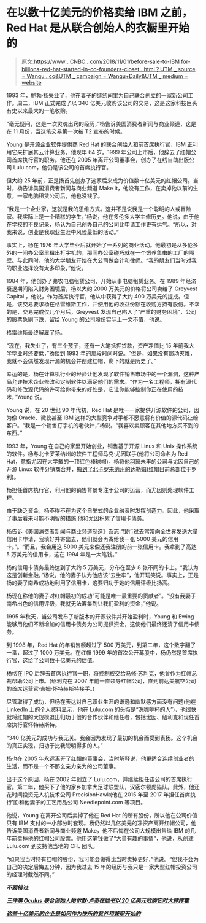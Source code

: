 # 在以数十亿美元的价格卖给 IBM 之前，Red Hat 是从联合创始人的衣橱里开始的

> 原文:[https://www . CNBC . com/2018/11/01/before-sale-to-IBM for-billions-red-hat-started-in-co-founders-closet . html？UTM _ source = Wanqu . co&UTM _ campaign = Wanqu+Daily&UTM _ medium = website](https://www.cnbc.com/2018/11/01/before-sale-to-ibm-for-billions-red-hat-started-in-cofounders-closet.html?utm_source=wanqu.co&utm_campaign=Wanqu+Daily&utm_medium=website)

 1993 年，鲍勃·扬失业了，他在妻子的缝纫间里为自己联合创立的一家新公司工作。周二，IBM 正式完成了以 340 亿美元收购该公司的交易，这是这家科技巨头有史以来最大的一笔收购。

“毫无疑问，这是一次灵魂出窍的经历，”杨告诉美国消费者新闻与商业频道，这是在 11 月份，当这笔交易第一次被 T2 宣布的时候。

Young 是开源企业软件提供商 Red Hat 的联合创始人和前首席执行官，IBM 正利用它来扩展其云计算业务，他现年 64 岁。1999 年公司上市后，他辞去了红帽公司首席执行官的职务。他还在 2005 年离开公司董事会，创办了在线自助出版公司 Lulu.com，他仍是该公司的首席执行官。

但大约 25 年前，正是扬首先创办了这家后来成为价值数十亿美元的红帽公司。当时，杨告诉美国消费者新闻与商业频道 Make It，他没有工作，在卖掉他以前的生意，一家电脑租赁公司后，他也没钱了。

“我是一个企业家，这就是我的思维方式。这并不是说我是一个聪明的人或冒险家。我实际上是一个糟糕的学生，”杨说，他在多伦多大学主修历史。他说，由于他在学校的不良记录，杨认为自己创办自己的公司比申请工作更有运气。“所以，对我来说，创业是我职业生涯中风险最低的活动。”

事实上，杨在 1976 年大学毕业后就开始了一系列的商业活动。他最初是从多伦多外的一间办公室里租出打字机的，那间办公室碰巧就在一个饲养鱼虫的工厂的隔壁。与此同时，他的大学朋友开始在大公司做会计和律师。“我的朋友们当时对我的职业选择没有太多印象，”他说。

1984 年，他创办了弗农电脑租赁公司，开始从事电脑租赁业务。在 1989 年经济衰退期间陷入财务困境后，杨以大约 2000 万美元的价格将公司卖给了 Greyvest Capital ，他说，作为首席执行官，他从中获得了大约 400 万美元的提成。但是，该交易要求杨在格雷维斯工作，并使用他的收益份额在收购方持有股份。不幸的是，交易完成仅几个月后，Greyvest 发现自己陷入了“严重的财务困境”，公司的股票急剧下跌，[留给 Young](https://growthhackers.com/growth-studies/red-hat-how-they-developed-a-big-idea-that-shook-up-a-huge-market) 的公司股份实际上一文不值，他说。

格雷维斯最终解雇了扬。

“现在，我失业了，有三个孩子，还有一大笔抵押贷款，资产净值比 15 年前我大学毕业时还要低，”扬谈到 1993 年的那段时间时说。“但是，如果没有那场灾难，我就不会偶然发现开源的机会并创建红帽，剩下的就是历史了。”

幸运的是，杨在计算机行业的经验让他发现了软件销售市场中的一个漏洞，这种产品允许技术企业修改和定制软件以满足他们的需求。“作为一名工程师，拥有源代码和修改源代码的许可给你带来的好处是，它让你能够控制你正在使用的技术，”Young 说。

Young 说，在 20 世纪 90 年代初，Red Hat 是唯一一家提供开源软件的公司，因为像 Oracle、微软甚至 IBM 这样的大型竞争对手都不愿意将有价值的源代码让给客户。“我是一个销售打字机的老伙计，”杨说。“我喜欢卖顾客在其他地方买不到的东西。”

1993 年，Young 在自己的家里开始创业，销售基于开源 Linux 和 Unix 操作系统的软件。杨与北卡罗莱纳州的软件工程师马克·尤因联手(他将公司命名为 Red Hat，意指尤因在大学戴的一顶红色棒球帽)。杨将他羽翼未丰的公司与尤因自己的开源 Linux 软件分销商合并，[搬到了北卡罗来纳州的达勒姆](https://www.informationweek.com/high-five-meet-bob-young-ceo-of-lulu/d/d-id/1053546)(红帽目前总部位于罗利)。

杨担任首席执行官，利用他的销售背景专注于公司的运营，而尤因则处理软件工程。

由于缺乏资金，杨不得不在为这个自举式的企业融资时发挥创造力。因此，他采取了事后看来可能不明智的措施:他和尤因积累了信用卡债务。

杨告诉《美国消费者新闻与商业频道制造》杂志:“银行过去常常向全世界发送大量信用卡申请，我填好并寄出去，他们就会再寄给我一张 5000 美元的信用卡。”。“而且，我会用这 5000 美元来偿还我注册的前一张信用卡。我拿到了高达 5 万美元的信用卡，这在 1994 年是一大笔钱。”

杨的信用卡债务最终达到了大约 5 万美元，分布在至少 8 张不同的卡上。“我认为这是创新金融，”杨说。他的妻子认为他应该“去坐牢”，他开玩笑说。事实上，正是扬的妻子南希成功地利用了信用卡，这要归功于她的信用评级比扬高。

杨现在称他的妻子对红帽最初的成功“可能是唯一最重要的贡献者”。“没有我妻子南希出色的信用评级，我就无法筹集到让我们盈利的资金，”他说。

1995 年秋天，当公司发布了新版本的开源软件并开始盈利时，Young 和 Ewing 能够用他们不断增加的信用卡债务为公司提供资金，这使他们最终还清了信用卡债务。

到 1998 年，Red Hat 的年销售额超过了 500 万美元，到第二年，这个数字翻了一番，超过了 1000 万美元。在红帽 1999 年的首次公开募股中，杨仍然是首席执行官，这给了公司数十亿美元的估值。

杨格在 IPO 后辞去首席执行官一职，将控制权交给马修·苏利克，他曾作为红帽总裁帮助公司上市。(绍利克在 2007 年前一直领导红帽公司，直到前达美航空公司的首席运营官·吉姆·怀特赫斯特接手。)

尽管取得了成功，但杨在表达对自己职业生涯的谦逊和幽默感方面没有问题(他在 LinkedIn 上的个人资料显示，他在 Lulu.com 的头衔是“洗咖啡杯的人”)，他很快就将红帽的大规模退出归功于他的合作伙伴和继任者，包括尤因、绍利克和现任首席执行官怀特赫斯特。

“340 亿美元的成功与我无关。我会因为发现了最初的机会而受到表扬。这个机会的真正实现，归功于比我聪明得多的人。”

杨也在 2005 年永远离开了红帽的董事会，[当时](https://www.theglobeandmail.com/report-on-business/bob-young-hangs-up-red-hat/article1130291/)解释说，他更适合连续创业者的生活，而不是一个不那么亲力亲为的公司董事。

出于这个原因，杨在 2002 年创立了 Lulu.com，并继续担任该公司的首席执行官。第二年，他买下了他的家乡加拿大足球联盟队，汉密尔顿虎猫队。此外，他还花时间投资无人机技术公司 PrecisionHawk(他在 2015 年至 2017 年担任首席执行官)和他妻子的工艺用品公司 Needlepoint.com 等项目。

他说，Young 在离开公司后卖掉了他在 Red Hat 的所有股份，所以他在公司价值只有 IBM 支付的一小部分时套现。杨仍然以几亿美元的净资产离开红帽公司，他告诉美国消费者新闻与商业频道 Make，他不后悔在公司大规模出售给 IBM 的几年前卖掉他的红帽公司股票。他用这笔钱做了“大量有趣的事情”，他说，从创建 Lulu.com 到支持他当地的 CFL 团队。

“如果我当时持有红帽的股份，我可能会做得比当时卖掉更好，”他说。“但我不会为自己的决定后悔五分钟，因为我过去 15 年的经历与我只是一家大型红帽投资公司的经理时截然不同。”

***不要错过:***

[***三件事 Oculus 联合创始人帕尔默·卢奇在脸书以 20 亿美元收购它时大肆挥霍***](https://www.cnbc.com/2018/10/26/what-an-oculus-co-founder-splurged-on-after-2-billion-facebook-sale.html)

[***这些十亿美元的企业是如何作为快乐的意外和兼职开始的***](https://www.cnbc.com/2018/07/26/how-billion-dollar-companies-from-facebook-to-venmo-got-started.html)